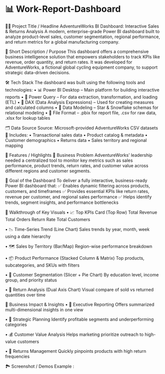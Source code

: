 # 📊 Work-Report-Dashboard

🚴‍♂️ Project Title / Headline
AdventureWorks BI Dashboard: Interactive Sales & Returns Analysis
A modern, enterprise-grade Power BI dashboard built to analyze product-level sales, customer segmentation, regional performance, and return metrics for a global manufacturing company.

🎯 Short Description / Purpose
This dashboard offers a comprehensive business intelligence solution that empowers stakeholders to track KPIs like revenue, order quantity, and return rates.
It was developed for AdventureWorks, a fictional global cycling equipment company, to support strategic data-driven decisions.

🛠️ Tech Stack
The dashboard was built using the following tools and technologies:
•	📊 Power BI Desktop – Main platform for building interactive reports
•	🧩 Power Query – For data extraction, transformation, and loading (ETL)
•	🧠 DAX (Data Analysis Expressions) – Used for creating measures and calculated columns
•	🔗 Data Modeling – Star & Snowflake schemas for relational modeling
•	📁 File Format – .pbix for report file, .csv for raw data, .xlsx for lookup tables

🗂️ Data Source
Source: Microsoft-provided AdventureWorks CSV datasets
📌 Includes:
•	Transactional sales data
•	Product catalog & metadata
•	Customer demographics
•	Returns data
•	Sales territory and regional mapping

🌟 Features / Highlights
💼 Business Problem
AdventureWorks’ leadership needed a centralized tool to monitor key metrics such as sales performance, product trends, return rates, and customer value across different regions and customer segments.

🎯 Goal of the Dashboard
To deliver a fully interactive, business-ready Power BI dashboard that:
✅ Enables dynamic filtering across products, customers, and timeframes
✅ Provides essential KPIs like return rates, revenue per customer, and regional sales performance
✅ Helps identify trends, segment insights, and performance bottlenecks

🧭 Walkthrough of Key Visuals
•	📈 Top KPIs Card (Top Row)
	Total Revenue
	Total Orders
	Return Rate
	Total Customers

•	📉 Time-Series Trend (Line Chart)
	Sales trends by year, month, week using a date hierarchy

•	🗺️ Sales by Territory (Bar/Map)
	Region-wise performance breakdown

•	📦 Product Performance (Stacked Column & Matrix)
	Top products, subcategories, and SKUs with filters

•	👥 Customer Segmentation (Slicer + Pie Chart)
	By education level, income group, and priority status

•	🔁 Return Analysis (Dual Axis Chart)
	Visual compare of sold vs returned quantities over time

📌 Business Impact & Insights
•	🧾 Executive Reporting
	Offers summarized multi-dimensional insights in one view

•	🎯 Strategic Planning
	Identify profitable segments and underperforming categories

•	💰 Customer Value Analysis
	Helps marketing prioritize outreach to high-value customers

•	🚨 Returns Management
	Quickly pinpoints products with high return frequencies

🏞️ Screenshot / Demos
Example :


